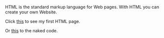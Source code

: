 HTML is the standard markup language for Web pages.
With HTML you can create your own Website.

Click [this](https://scenoxmans.github.io/learning-markup/exercises/1.%20html/1.%20markdown-to-html/index.html) to see my first HTML page.

Or [this](https://github.com/scenoxmans/learning-markup/blob/master/exercises/1.%20html/1.%20markdown-to-html/index.html) to the naked code. 

